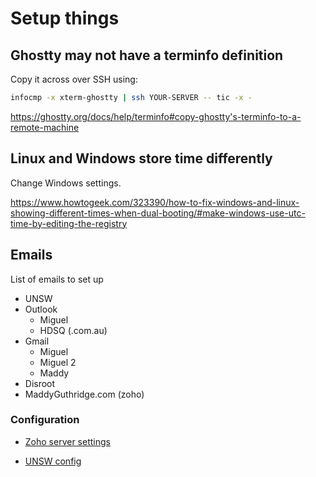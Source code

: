 # Setup things

## Ghostty may not have a terminfo definition

Copy it across over SSH using:

```sh
infocmp -x xterm-ghostty | ssh YOUR-SERVER -- tic -x -
```

<https://ghostty.org/docs/help/terminfo#copy-ghostty's-terminfo-to-a-remote-machine>

## Linux and Windows store time differently

Change Windows settings.

<https://www.howtogeek.com/323390/how-to-fix-windows-and-linux-showing-different-times-when-dual-booting/#make-windows-use-utc-time-by-editing-the-registry>

## Emails

List of emails to set up

* UNSW
* Outlook
    * Miguel
    * HDSQ (.com.au)
* Gmail
    * Miguel
    * Miguel 2
    * Maddy
* Disroot
* MaddyGuthridge.com (zoho)

### Configuration

* [Zoho server settings](https://www.zoho.com/mail/help/imap-access.html)

* [UNSW config](./setup/unsw-email-config.pdf)
